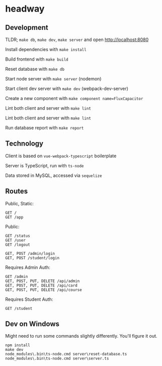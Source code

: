 # headway

## Development

TLDR; `make db`, `make dev`, `make server` and open [http://localhost:8080](http://localhost:8080)

Install dependencies with `make install`

Build frontend with `make build`

Reset database with `make db`

Start node server with `make server` (nodemon)

Start client dev server with `make dev` (webpack-dev-server)

Create a new component with `make component name=FluxCapacitor`

Lint both client and server with `make lint`

Lint both client and server with `make lint`

Run database report with `make report`


## Technology

Client is based on `vue-webpack-typescript` boilerplate

Server is TypeScript, run with `ts-node`

Data stored in MySQL, accessed via `sequelize`


## Routes

Public, Static:

```
GET /
GET /app
```

Public:

```
GET /status
GET /user
GET /logout

GET, POST /admin/login
GET, POST /student/login
```

Requires Admin Auth:

```
GET /admin
GET, POST, PUT, DELETE /api/admin
GET, POST, PUT, DELETE /api/card
GET, POST, PUT, DELETE /api/course
```


Requires Student Auth:

```
GET /student
```

## Dev on Windows

Might need to run some commands slightly differently. You'll figure it out.

```
npm install
make dev
node_modules\.bin\ts-node.cmd server\reset-database.ts
node_modules\.bin\ts-node.cmd server\server.ts
```
